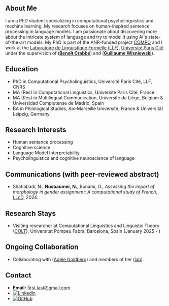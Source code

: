 


## About Me
I am a PhD student specializing in computational psycholinguistics and machine learning. My research focuses on human-inspired sentence processing in language models. I am passionate about discovering more about the intricate system of language and try to model it using AI's state-of-the-art models. My PhD is part of the ANR-funded project [COMPO](https://anr-compo.github.io) and I work at the [Laboratoire de Linguistique Formelle (LLF)](http://www.llf.cnrs.fr/fr/presentation), [Université Paris Cité](https://u-paris.fr) under the supervision of ([**Benoît Crabbé**](https://scholar.google.com/citations?user=9vyYVd0AAAAJ&hl=fr&oi=ao)) and ([**Guillaume Wisniewski**](https://scholar.google.com/citations?user=knVG9GIAAAAJ&hl=fr&oi=ao)).

## Education
- PhD in Computational Psycholinguistics, Université Paris Cité, LLF, CNRS
- MA (Res) in Computational Linguistics, Université Paris Cité, France
- MA (Res) in Multilingual Communication, Université de Liège, Belgium & Universidad Complutense de Madrid, Spain
- BA in Philological Studies, Aix-Marseille Université, France & Universität Leipzig, Germany

## Research Interests
- Human sentence processing
- Cognitive science 
- Language Model Interpretability
- Psycholinguistics and cognitive neuroscience of language 

## Communications (with peer-reviewed abstract)
- Shafiabadi, N., **Nusbaumer, N.**, Bonami, O., _Assessing the import of morphology in gender assignment: A computational study of French_, [LLcD](https://llcd2024.sciencesconf.org), 2024.

## Research Stays
- Visiting researcher at Computational Linguistics and Linguistic Theory ([COLT](https://www.upf.edu/web/colt)), Universitat Pompeu Fabra, Barcelona, Spain (January 2025 - ) 

## Ongoing Collaboration
- Collaborating with ([Adele Goldberg](https://scholar.google.com/citations?user=aK42DkQAAAAJ&hl=fr&oi=ao)) and members of her ([lab](https://adele.scholar.princeton.edu/people)).

## Contact
- **Email:** first.last@gmail.com
- [![LinkedIn](https://img.shields.io/badge/LinkedIn-Profile-blue?logo=linkedin)](https://fr.linkedin.com/in/nina-nusbaumer-752aab182/en)
- [![GitHub](https://img.shields.io/badge/GitHub-Profile-black?logo=github)](https://github.com/NinaNusb)


